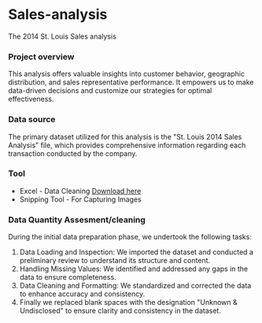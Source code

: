 # Sales-analysis
The 2014 St. Louis Sales analysis

### Project overview

This analysis offers valuable insights into customer behavior, geographic distribution, and sales representative performance. It empowers us to make data-driven decisions and customize our strategies for optimal effectiveness.

### Data source

The primary dataset utilized for this analysis is the "St. Louis 2014 Sales Analysis" file, which provides comprehensive information regarding each transaction conducted by the company.

### Tool

- Excel - Data Cleaning [Download here](https://microsoft.com)
- Snipping Tool - For Capturing Images

### Data Quantity Assesment/cleaning

During the initial data preparation phase, we undertook the following tasks:
1. Data Loading and Inspection: We imported the dataset and conducted a preliminary review to understand its structure and content.
2. Handling Missing Values: We identified and addressed any gaps in the data to ensure completeness.
3. Data Cleaning and Formatting: We standardized and corrected the data to enhance accuracy and consistency.
4. Finally we replaced blank spaces with the designation "Unknown & Undisclosed" to ensure clarity and consistency in the dataset.

###


